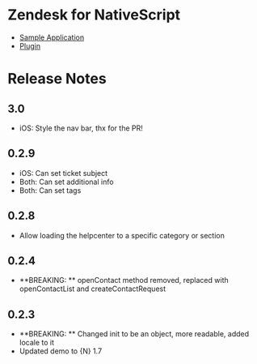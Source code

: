 # Zendesk for NativeScript

* [Sample Application](https://github.com/sitefinitysteve/nativescript-zendesk/tree/master/appsample)
* [Plugin](https://github.com/sitefinitysteve/nativescript-zendesk/tree/master/plugin)

# Release Notes #
## 3.0
* iOS: Style the nav bar, thx for the PR!

## 0.2.9
* iOS: Can set ticket subject
* Both: Can set additional info
* Both: Can set tags

## 0.2.8
* Allow loading the helpcenter to a specific category or section

## 0.2.4
* **BREAKING: ** openContact method removed, replaced with openContactList and createContactRequest

## 0.2.3
* **BREAKING: ** Changed init to be an object, more readable, added locale to it
* Updated demo to {N} 1.7